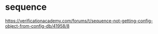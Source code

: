 # sequence
https://verificationacademy.com/forums/t/sequence-not-getting-config-object-from-config-db/41958/8
